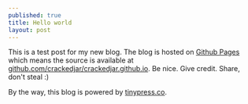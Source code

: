 ```yaml
---
published: true
title: Hello world
layout: post
---
```

This is a test post for my new blog. The blog is hosted on [Github Pages](http://pages.github.com/) which means the source is available at [github.com/crackedjar/crackedjar.github.io](http://github.com/crackedjar/crackedjar.github.io). Be nice. Give credit. Share, don't steal :)

By the way, this blog is powered by [tinypress.co](https://tinypress.co).